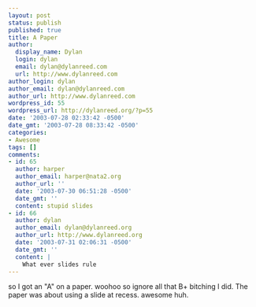 ```yaml
---
layout: post
status: publish
published: true
title: A Paper
author:
  display_name: Dylan
  login: dylan
  email: dylan@dylanreed.com
  url: http://www.dylanreed.com
author_login: dylan
author_email: dylan@dylanreed.com
author_url: http://www.dylanreed.com
wordpress_id: 55
wordpress_url: http://dylanreed.org/?p=55
date: '2003-07-28 02:33:42 -0500'
date_gmt: '2003-07-28 08:33:42 -0500'
categories:
- Awesome
tags: []
comments:
- id: 65
  author: harper
  author_email: harper@nata2.org
  author_url: ''
  date: '2003-07-30 06:51:28 -0500'
  date_gmt: ''
  content: stupid slides
- id: 66
  author: dylan
  author_email: dylan@dylanreed.org
  author_url: http://www.dylanreed.org
  date: '2003-07-31 02:06:31 -0500'
  date_gmt: ''
  content: |
    What ever slides rule
---
```

<p>so I got an "A" on a paper. woohoo so ignore all that B+ bitching I did. The paper was about using a slide at recess. awesome huh.</p>

